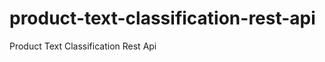 # product-text-classification-rest-api
Product Text Classification Rest Api


<!-- anyio==3.5.0
asgiref==3.5.0
beautifulsoup4==4.11.1
bs4==0.0.1
click==8.1.2
colorama==0.4.4
fastapi==0.75.1
h11==0.13.0
h2==4.1.0
hpack==4.0.0
hyperframe==6.0.1
idna==3.3
joblib==1.1.0
numpy==1.22.3
priority==2.0.0
pydantic==1.9.0
scikit-learn==1.0.2
scipy==1.8.0
sklearn==0.0
sniffio==1.2.0
soupsieve==2.3.2
starlette==0.17.1
threadpoolctl==3.1.0
toml==0.10.2
typing_extensions==4.1.1
uvicorn==0.17.6
wsproto==1.1.0 -->
